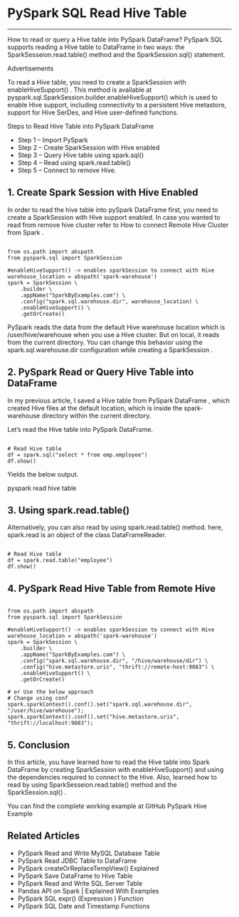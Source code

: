 # PySpark SQL Read Hive Table

---

How to read or query a Hive table into PySpark DataFrame? PySpark SQL supports reading a Hive table to DataFrame in two ways: the SparkSesseion.read.table() method and the SparkSession.sql() statement.

Advertisements

To read a Hive table, you need to create a SparkSession with enableHiveSupport() . This method is available at pyspark.sql.SparkSession.builder.enableHiveSupport() which is used to enable Hive support, including connectivity to a persistent Hive metastore, support for Hive SerDes, and Hive user-defined functions.

Steps to Read Hive Table into PySpark DataFrame
- Step 1 – Import PySpark
- Step 2 – Create SparkSession with Hive enabled
- Step 3 – Query Hive table using spark.sql()
- Step 4 – Read using spark.read.table()
- Step 5 – Connect to remove Hive.

## 1. Create Spark Session with Hive Enabled

In order to read the hive table into pySpark DataFrame first, you need to create a SparkSession with Hive support enabled. In case you wanted to read from remove hive cluster refer to How to connect Remote Hive Cluster from Spark .

```

from os.path import abspath
from pyspark.sql import SparkSession

#enableHiveSupport() -> enables sparkSession to connect with Hive
warehouse_location = abspath('spark-warehouse')
spark = SparkSession \
    .builder \
    .appName("SparkByExamples.com") \
    .config("spark.sql.warehouse.dir", warehouse_location) \
    .enableHiveSupport() \
    .getOrCreate()

```

PySpark reads the data from the default Hive warehouse location which is /user/hive/warehouse when you use a Hive cluster. But on local, it reads from the current directory. You can change this behavior using the spark.sql.warehouse.dir configuration while creating a SparkSession .

## 2. PySpark Read or Query Hive Table into DataFrame

In my previous article, I saved a Hive table from PySpark DataFrame , which created Hive files at the default location, which is inside the spark-warehouse directory within the current directory.

Let’s read the Hive table into PySpark DataFrame.

```

# Read Hive table
df = spark.sql("select * from emp.employee")
df.show()

```

Yields the below output.

pyspark read hive table

## 3. Using spark.read.table()

Alternatively, you can also read by using spark.read.table() method. here, spark.read is an object of the class DataFrameReader.

```

# Read Hive table
df = spark.read.table("employee")
df.show()

```

## 4. PySpark Read Hive Table from Remote Hive

```

from os.path import abspath
from pyspark.sql import SparkSession

#enableHiveSupport() -> enables sparkSession to connect with Hive
warehouse_location = abspath('spark-warehouse')
spark = SparkSession \
    .builder \
    .appName("SparkByExamples.com") \
    .config("spark.sql.warehouse.dir", "/hive/warehouse/dir") \
    .config("hive.metastore.uris", "thrift://remote-host:9083") \
    .enableHiveSupport() \
    .getOrCreate()

# or Use the below approach
# Change using conf
spark.sparkContext().conf().set("spark.sql.warehouse.dir", "/user/hive/warehouse");
spark.sparkContext().conf().set("hive.metastore.uris", "thrift://localhost:9083");

```

## 5. Conclusion

In this article, you have learned how to read the Hive table into Spark DataFrame by creating SparkSession with enableHiveSupport() and using the dependencies required to connect to the Hive. Also, learned how to read by using SparkSesseion.read.table() method and the SparkSession.sql() .

You can find the complete working example at GitHub PySpark Hive Example

## Related Articles
- PySpark Read and Write MySQL Database Table
- PySpark Read JDBC Table to DataFrame
- PySpark createOrReplaceTempView() Explained
- PySpark Save DataFrame to Hive Table
- PySpark Read and Write SQL Server Table
- Pandas API on Spark | Explained With Examples
- PySpark SQL expr() (Expression ) Function
- PySpark SQL Date and Timestamp Functions

